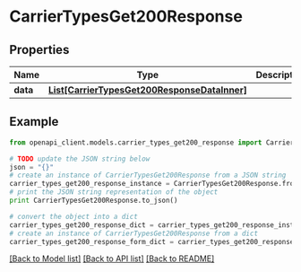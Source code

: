 # CarrierTypesGet200Response


## Properties
Name | Type | Description | Notes
------------ | ------------- | ------------- | -------------
**data** | [**List[CarrierTypesGet200ResponseDataInner]**](CarrierTypesGet200ResponseDataInner.md) |  | [optional] 

## Example

```python
from openapi_client.models.carrier_types_get200_response import CarrierTypesGet200Response

# TODO update the JSON string below
json = "{}"
# create an instance of CarrierTypesGet200Response from a JSON string
carrier_types_get200_response_instance = CarrierTypesGet200Response.from_json(json)
# print the JSON string representation of the object
print CarrierTypesGet200Response.to_json()

# convert the object into a dict
carrier_types_get200_response_dict = carrier_types_get200_response_instance.to_dict()
# create an instance of CarrierTypesGet200Response from a dict
carrier_types_get200_response_form_dict = carrier_types_get200_response.from_dict(carrier_types_get200_response_dict)
```
[[Back to Model list]](../README.md#documentation-for-models) [[Back to API list]](../README.md#documentation-for-api-endpoints) [[Back to README]](../README.md)


